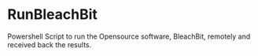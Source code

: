 # RunBleachBit
Powershell Script to run the Opensource software, BleachBit, remotely and received back the results.
